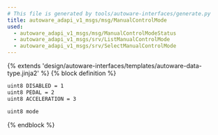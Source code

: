 ```yaml
---
# This file is generated by tools/autoware-interfaces/generate.py
title: autoware_adapi_v1_msgs/msg/ManualControlMode
used:
  - autoware_adapi_v1_msgs/msg/ManualControlModeStatus
  - autoware_adapi_v1_msgs/srv/ListManualControlMode
  - autoware_adapi_v1_msgs/srv/SelectManualControlMode
---
```


{% extends 'design/autoware-interfaces/templates/autoware-data-type.jinja2' %}
{% block definition %}

```txt
uint8 DISABLED = 1
uint8 PEDAL = 2
uint8 ACCELERATION = 3

uint8 mode
```

{% endblock %}
